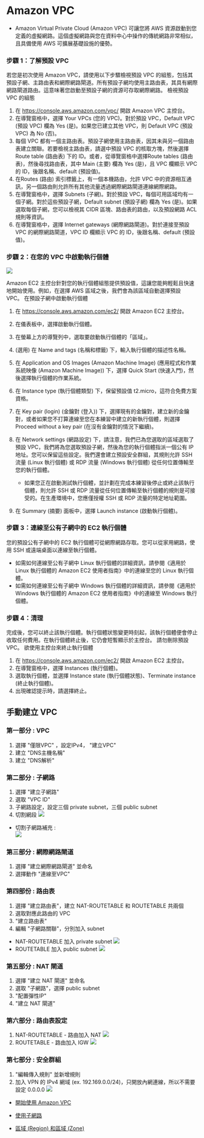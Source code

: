 # Amazon VPC
* Amazon Virtual Private Cloud (Amazon VPC) 可讓您將 AWS 資源啟動到您定義的虛擬網路。這個虛擬網路與您在資料中心中操作的傳統網路非常相似，且具備使用 AWS 可擴展基礎設施的優勢。
### 步驟 1：了解預設 VPC
若您是初次使用 Amazon VPC，請使用以下步驟檢視預設 VPC 的組態，包括其預設子網、主路由表和網際網路閘道。所有預設子網均使用主路由表，其具有網際網路閘道路由。這意味著您啟動至預設子網的資源可存取網際網路。
檢視預設 VPC 的組態
1. 在 https://console.aws.amazon.com/vpc/ 開啟 Amazon VPC 主控台。
2. 在導覽窗格中，選擇 Your VPCs (您的 VPC)。對於預設 VPC，Default VPC (預設 VPC) 欄為 Yes (是)。如果您已建立其他 VPC，則 Default VPC (預設 VPC) 為 No (否)。
3. 每個 VPC 都有一個主路由表。預設子網使用主路由表，因其未與另一個路由表建立關聯。若要檢視主路由表，請選中預設 VPC 的核取方塊，然後選擇 Route table (路由表) 下的 ID。或者，從導覽窗格中選擇Route tables (路由表)，然後尋找路由表，其中 Main (主要) 欄為 Yes (是)，且 VPC 欄顯示 VPC 的 ID，後跟名稱、default (預設值)。
4. 在Routes (路由) 索引標籤上，有一個本機路由，允許 VPC 中的資源相互通訊，另一個路由則允許所有其他流量透過網際網路閘道連線網際網路。
5. 在導覽窗格中，選擇 Subnets (子網)。對於預設 VPC，每個可用區域均有一個子網。對於這些預設子網，Default subnet (預設子網) 欄為 Yes (是)。如果選取每個子網，您可以檢視其 CIDR 區塊、路由表的路由，以及預設網路 ACL 規則等資訊。
6. 在導覽窗格中，選擇 Internet gateways (網際網路閘道)。對於連接至預設 VPC 的網際網路閘道，VPC ID 欄顯示 VPC 的 ID，後跟名稱、default (預設值)。
### 步驟 2：在您的 VPC 中啟動執行個體
![](pic/vpc-create-success.png)

Amazon EC2 主控台針對您的執行個體組態提供預設值，這讓您能夠輕鬆且快速地開始使用。例如，在選擇 AWS 區域之後，我們會為該區域自動選擇預設 VPC。
在預設子網中啟動執行個體
1. 在 https://console.aws.amazon.com/ec2/ 開啟 Amazon EC2 主控台。
2. 在儀表板中，選擇啟動執行個體。
3. 在螢幕上方的導覽列中，選取要啟動執行個體的「區域」。
4. (選用) 在 Name and tags (名稱和標籤) 下，輸入執行個體的描述性名稱。
5. 在 Application and OS Images (Amazon Machine Image) (應用程式和作業系統映像 (Amazon Machine Image)) 下，選擇 Quick Start (快速入門)，然後選擇執行個體的作業系統。
6. 在 Instance type (執行個體類型) 下，保留預設值 t2.micro，這符合免費方案資格。
7. 在 Key pair (login) (金鑰對 (登入)) 下，選擇現有的金鑰對，建立新的金鑰對，或者如果您不打算連線至您在本練習中建立的新執行個體，則選擇 Proceed without a key pair (在沒有金鑰對的情況下繼續)。
8. 在 Network settings (網路設定) 下，請注意，我們已為您選取的區域選取了預設 VPC，我們將為您選取預設子網，然後為您的執行個體指派一個公有 IP 地址。您可以保留這些設定。我們還會建立預設安全群組，其規則允許 SSH 流量 (Linux 執行個體) 或 RDP 流量 (Windows 執行個體) 從任何位置傳輸至您的執行個體。

    * 如果您正在啟動測試執行個體，並計劃在完成本練習後停止或終止該執行個體，則允許 SSH 或 RDP 流量從任何位置傳輸至執行個體的規則是可接受的。在生產環境中，您應僅授權 SSH 或 RDP 流量的特定地址範圍。
    
9. 在 Summary (摘要) 面板中，選擇 Launch instance (啟動執行個體)。

### 步驟 3：連線至公有子網中的 EC2 執行個體
您的預設公有子網中的 EC2 執行個體可從網際網路存取。您可以從家用網路，使用 SSH 或遠端桌面以連線至執行個體。
* 如需如何連線至公有子網中 Linux 執行個體的詳細資訊，請參閱《適用於 Linux 執行個體的 Amazon EC2 使用者指南》中的連線至您的 Linux 執行個體。
* 如需如何連線至公有子網中 Windows 執行個體的詳細資訊，請參閱《適用於 Windows 執行個體的 Amazon EC2 使用者指南》中的連線至 Windows 執行個體。
### 步驟 4：清理
完成後，您可以終止該執行個體。執行個體狀態變更時刻起，該執行個體便會停止收取任何費用。在執行個體終止後，它仍會短暫顯示於主控台。
請勿刪除預設 VPC。
欲使用主控台來終止執行個體
1. 在 https://console.aws.amazon.com/ec2/ 開啟 Amazon EC2 主控台。
2. 在導覽窗格中，選擇 Instances (執行個體)。
3. 選取執行個體，並選擇 Instance state (執行個體狀態)、Terminate instance (終止執行個體)。
4. 出現確認提示時，請選擇終止。



## 手動建立 VPC
### 第一部分 : VPC
1. 選擇 "僅限VPC" ，設定IPv4， "建立VPC"
2. 建立 "DNS主機名稱"
3. 建立 "DNS解析"
### 第二部分 : 子網路
1. 選擇 "建立子網路"
2. 選取 "VPC ID"
3. 子網路設定，設定三個 private subnet，三個 public subnet
4. 切割網段
![](pic/subnet.png)
* 切割子網路補充 : <br>
![](pic/子網路遮罩.png)
### 第三部分 : 網際網路閘道
1. 選擇 "建立網際網路閘道" 並命名
2. 選擇動作 "連線至VPC"
### 第四部份 : 路由表
1. 選擇 "建立路由表"，建立 NAT-ROUTETABLE 和 ROUTETABLE 共兩個
2. 選取對應此路由的 VPC
3. "建立路由表"
4. 編輯 "子網路關聯"，分別加入 subnet
* NAT-ROUTETABLE 加入 private subnet
![](pic/natroutetable-subnet.png)
* ROUTETABLE 加入 public subnet
![](pic/routetable-subnet.png)
### 第五部分 : NAT 閘道
1. 選擇 "建立 NAT 閘道" 並命名
2. 選取 "子網路"，選擇 public subnet
3. "配置彈性IP"
4. "建立 NAT 閘道"
### 第六部分 : 路由表設定
1. NAT-ROUTETABLE - 路由加入 NAT
![](pic/natroutetable.png)
2. ROUTETABLE - 路由加入 IGW
![](pic/routetable.png)
### 第七部分 : 安全群組
1. "編輯傳入規則" 並新增規則
2. 加入 VPN 的 IPv4 網域 (ex. 192.169.0.0/24)，只開放內網連線，所以不需要設定 0.0.0.0
![](pic/security.png)


* [開始使用 Amazon VPC](https://docs.aws.amazon.com/zh_tw/vpc/latest/userguide/vpc-getting-started.html)

* [使用子網路](https://docs.aws.amazon.com/zh_tw/vpc/latest/userguide/working-with-subnets.html)

* [區域 (Region) 和區域 (Zone)](https://docs.aws.amazon.com/zh_tw/AWSEC2/latest/UserGuide/using-regions-availability-zones.html?icmpid=docs_ec2_console#concepts-regions-availability-zones)